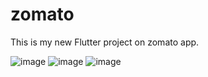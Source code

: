 # zomato

This is my new Flutter project on zomato app.

![image](https://user-images.githubusercontent.com/88548221/160086682-aa841a3a-dbfb-400c-bb07-9ed1fb69bc2f.png)
![image](https://user-images.githubusercontent.com/88548221/160086512-86bf21fe-df94-4de4-8363-2100701eade5.png)
![image](https://user-images.githubusercontent.com/88548221/160086892-177a4d71-0ef2-4ea8-bd1c-265dc7d02703.png)



